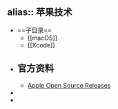 alias:: 苹果技术
---

- ==子目录==
	- [[macOS]]
	- [[Xcode]]
- ## 官方资料
	- [Apple Open Source Releases](https://opensource.apple.com/releases/)
-
-